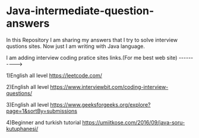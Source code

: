 # Java-intermediate-question-answers
In this Repository I am sharing my answers that I try to solve interview qustions sites.
Now just I am writing with Java language.

I am adding interview coding pratice sites links.(For me best web site)
---------->

1)English all level
https://leetcode.com/

2)English all level
https://www.interviewbit.com/coding-interview-questions/

3)English all level
https://www.geeksforgeeks.org/explore?page=1&sortBy=submissions

4)Beginner and turkish tutorial
https://umiitkose.com/2016/09/java-soru-kutuphanesi/
